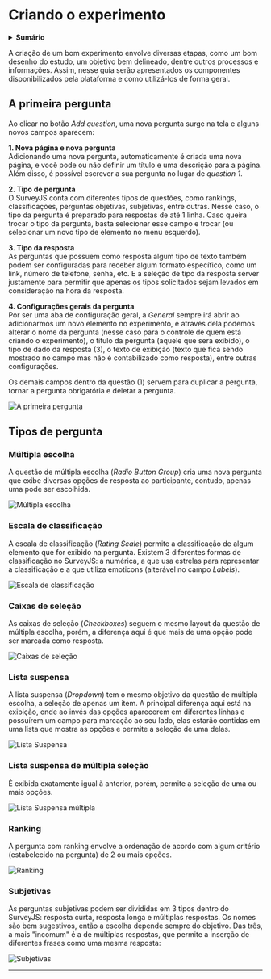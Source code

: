 # Criando o experimento

<details>
<summary><strong>Sumário</strong></summary>
  
* [A primeira pergunta](#a-primeira-pergunta)
* [Tipos de pergunta](#tipos-de-pergunta)
  * [Múltipla escolha](#múltipla-escolha)
  * [Escala de classificação](#escala-de-classificação)
  * [Caixas de seleção](#caixas-de-seleção)
  * [Lista suspensa](#lista-suspensa)
  * [Lista suspensa de múltipla seleção](#lista-suspensa-de-múltipla-seleção)
  * [Ranking](#ranking)
  * [Subjetivas](#subjetivas)

</details>

A criação de um bom experimento envolve diversas etapas, como um bom desenho do estudo, um objetivo bem delineado, dentre outros processos e informações. Assim, nesse guia serão apresentados os componentes disponibilizados pela plataforma e como utilizá-los de forma geral.

## A primeira pergunta
Ao clicar no botão _Add question_, uma nova pergunta surge na tela e alguns novos campos aparecem:

**1. Nova página e nova pergunta**  
Adicionando uma nova pergunta, automaticamente é criada uma nova página, e você pode ou não definir um título e uma descrição para a página. Além disso, é possível escrever a sua pergunta no lugar de _question 1_.

**2. Tipo de pergunta**  
O SurveyJS conta com diferentes tipos de questões, como rankings, classificações, perguntas objetivas, subjetivas, entre outras. Nesse caso, o tipo da pergunta é preparado para respostas de até 1 linha. Caso queira trocar o tipo da pergunta, basta selecionar esse campo e trocar (ou selecionar um novo tipo de elemento no menu esquerdo).

**3. Tipo da resposta**  
As perguntas que possuem como resposta algum tipo de texto também podem ser configuradas para receber algum formato específico, como um link, número de telefone, senha, etc. E a seleção de tipo da resposta server justamente para permitir que apenas os tipos solicitados sejam levados em consideração na hora da resposta.

**4. Configurações gerais da pergunta**  
Por ser uma aba de configuração geral, a _General_ sempre irá abrir ao adicionarmos um novo elemento no experimento, e através dela podemos alterar o nome da pergunta (nesse caso para o controle de quem está criando o experimento), o título da pergunta (aquele que será exibido), o tipo de dado da resposta (3), o texto de exibição (texto que fica sendo mostrado no campo mas não é contabilizado como resposta), entre outras configurações.

Os demais campos dentro da questão (1) servem para duplicar a pergunta, tornar a pergunta obrigatória e deletar a pergunta.

![A primeira pergunta](https://github.com/lamid-ufs/configurando-experimentos/assets/88946365/639aa164-1800-4495-a6f9-58dc4ae0d667)

## Tipos de pergunta

### Múltipla escolha 
A questão de múltipla escolha (_Radio Button Group_) cria uma nova pergunta que exibe diversas opções de resposta ao participante, contudo, apenas uma pode ser escolhida.

![Múltipla escolha](https://github.com/lamid-ufs/configurando-experimentos/assets/88946365/2f21cceb-8dcf-4a39-b475-29e48856aa9a)

### Escala de classificação
A escala de classificação (_Rating Scale_) permite a classificação de algum elemento que for exibido na pergunta. Existem 3 diferentes formas de classificação no SurveyJS: a numérica, a que usa estrelas para representar a classificação e a que utiliza emoticons (alterável no campo _Labels_).

![Escala de classificação](https://github.com/lamid-ufs/configurando-experimentos/assets/88946365/22458842-94de-4d90-bd74-53e79d734bcf)

### Caixas de seleção
As caixas de seleção (_Checkboxes_) seguem o mesmo layout da questão de múltipla escolha, porém, a diferença aqui é que mais de uma opção pode ser marcada como resposta.

![Caixas de seleção](https://github.com/lamid-ufs/configurando-experimentos/assets/88946365/6ebbdc2a-7795-49b8-aabf-aff53aa2ff18)

### Lista suspensa
A lista suspensa (_Dropdown_) tem o mesmo objetivo da questão de múltipla escolha, a seleção de apenas um item. A principal diferença aqui está na exibição, onde ao invés das opções aparecerem em diferentes linhas e possuírem um campo para marcação ao seu lado, elas estarão contidas em uma lista que mostra as opções e permite a seleção de uma delas.

![Lista Suspensa](https://github.com/lamid-ufs/configurando-experimentos/assets/88946365/ed4592ce-7443-4090-82e5-a7111181f8ef)

### Lista suspensa de múltipla seleção
É exibida exatamente igual à anterior, porém, permite a seleção de uma ou mais opções.

![Lista Suspensa múltipla](https://github.com/lamid-ufs/configurando-experimentos/assets/88946365/6a42b821-e3fe-486f-8c0a-0403d5520a97)

### Ranking
A pergunta com ranking envolve a ordenação de acordo com algum critério (estabelecido na pergunta) de 2 ou mais opções.

![Ranking](https://github.com/lamid-ufs/configurando-experimentos/assets/88946365/8ab74591-6464-482e-a3f6-bef8c0ab383e)

### Subjetivas
As perguntas subjetivas podem ser divididas em 3 tipos dentro do SurveyJS: resposta curta, resposta longa e múltiplas respostas. Os nomes são bem sugestivos, então a escolha depende sempre do objetivo. Das três, a mais "incomum" é a de múltiplas respostas, que permite a inserção de diferentes frases como uma mesma resposta:

![Subjetivas](https://github.com/lamid-ufs/configurando-experimentos/assets/88946365/fc490c76-2866-4e8b-84c4-ec91b6ab1c3b)

---
